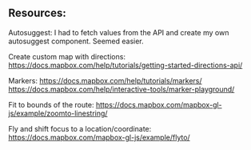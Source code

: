 Resources:
----------------
Autosuggest:
    I had to fetch values from the API and create my own autosuggest component. Seemed easier.

Create custom map with directions:
    https://docs.mapbox.com/help/tutorials/getting-started-directions-api/ 

Markers:
    https://docs.mapbox.com/help/tutorials/markers/
    https://docs.mapbox.com/help/interactive-tools/marker-playground/

Fit to bounds of the route:
    https://docs.mapbox.com/mapbox-gl-js/example/zoomto-linestring/

Fly and shift focus to a location/coordinate:
    https://docs.mapbox.com/mapbox-gl-js/example/flyto/
